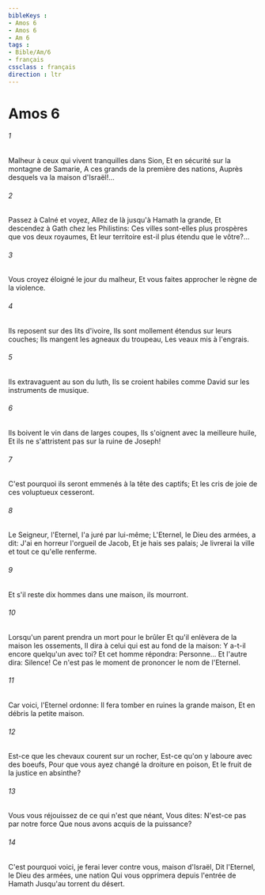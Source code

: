 ```yaml
---
bibleKeys : 
- Amos 6
- Amos 6
- Am 6
tags : 
- Bible/Am/6
- français
cssclass : français
direction : ltr
---
```


# Amos 6

###### 1
Malheur à ceux qui vivent tranquilles dans Sion, Et en sécurité sur la montagne de Samarie, A ces grands de la première des nations, Auprès desquels va la maison d'Israël!...
###### 2
Passez à Calné et voyez, Allez de là jusqu'à Hamath la grande, Et descendez à Gath chez les Philistins: Ces villes sont-elles plus prospères que vos deux royaumes, Et leur territoire est-il plus étendu que le vôtre?...
###### 3
Vous croyez éloigné le jour du malheur, Et vous faites approcher le règne de la violence.
###### 4
Ils reposent sur des lits d'ivoire, Ils sont mollement étendus sur leurs couches; Ils mangent les agneaux du troupeau, Les veaux mis à l'engrais.
###### 5
Ils extravaguent au son du luth, Ils se croient habiles comme David sur les instruments de musique.
###### 6
Ils boivent le vin dans de larges coupes, Ils s'oignent avec la meilleure huile, Et ils ne s'attristent pas sur la ruine de Joseph!
###### 7
C'est pourquoi ils seront emmenés à la tête des captifs; Et les cris de joie de ces voluptueux cesseront.
###### 8
Le Seigneur, l'Eternel, l'a juré par lui-même; L'Eternel, le Dieu des armées, a dit: J'ai en horreur l'orgueil de Jacob, Et je hais ses palais; Je livrerai la ville et tout ce qu'elle renferme.
###### 9
Et s'il reste dix hommes dans une maison, ils mourront.
###### 10
Lorsqu'un parent prendra un mort pour le brûler Et qu'il enlèvera de la maison les ossements, Il dira à celui qui est au fond de la maison: Y a-t-il encore quelqu'un avec toi? Et cet homme répondra: Personne... Et l'autre dira: Silence! Ce n'est pas le moment de prononcer le nom de l'Eternel.
###### 11
Car voici, l'Eternel ordonne: Il fera tomber en ruines la grande maison, Et en débris la petite maison.
###### 12
Est-ce que les chevaux courent sur un rocher, Est-ce qu'on y laboure avec des boeufs, Pour que vous ayez changé la droiture en poison, Et le fruit de la justice en absinthe?
###### 13
Vous vous réjouissez de ce qui n'est que néant, Vous dites: N'est-ce pas par notre force Que nous avons acquis de la puissance?
###### 14
C'est pourquoi voici, je ferai lever contre vous, maison d'Israël, Dit l'Eternel, le Dieu des armées, une nation Qui vous opprimera depuis l'entrée de Hamath Jusqu'au torrent du désert.
